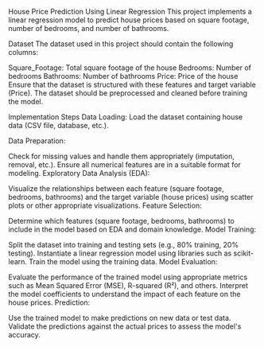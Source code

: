House Price Prediction Using Linear Regression
This project implements a linear regression model to predict house prices based on square footage, number of bedrooms, and number of bathrooms.

Dataset
The dataset used in this project should contain the following columns:

Square_Footage: Total square footage of the house
Bedrooms: Number of bedrooms
Bathrooms: Number of bathrooms
Price: Price of the house
Ensure that the dataset is structured with these features and target variable (Price). The dataset should be preprocessed and cleaned before training the model.

Implementation Steps
Data Loading: Load the dataset containing house data (CSV file, database, etc.).

Data Preparation:

Check for missing values and handle them appropriately (imputation, removal, etc.).
Ensure all numerical features are in a suitable format for modeling.
Exploratory Data Analysis (EDA):

Visualize the relationships between each feature (square footage, bedrooms, bathrooms) and the target variable (house prices) using scatter plots or other appropriate visualizations.
Feature Selection:

Determine which features (square footage, bedrooms, bathrooms) to include in the model based on EDA and domain knowledge.
Model Training:

Split the dataset into training and testing sets (e.g., 80% training, 20% testing).
Instantiate a linear regression model using libraries such as scikit-learn.
Train the model using the training data.
Model Evaluation:

Evaluate the performance of the trained model using appropriate metrics such as Mean Squared Error (MSE), R-squared (R²), and others.
Interpret the model coefficients to understand the impact of each feature on the house prices.
Prediction:

Use the trained model to make predictions on new data or test data.
Validate the predictions against the actual prices to assess the model's accuracy.
